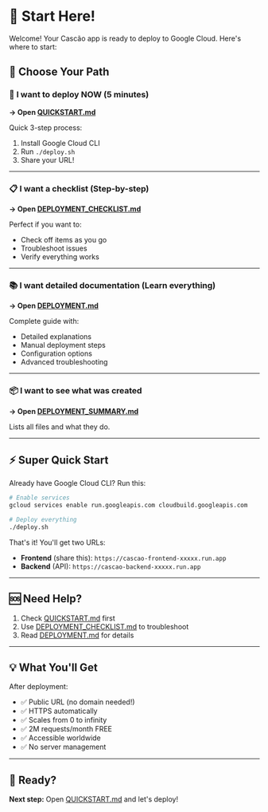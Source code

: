 # 🎯 Start Here!

Welcome! Your Cascão app is ready to deploy to Google Cloud. Here's where to start:

## 📖 Choose Your Path

### 🚀 **I want to deploy NOW** (5 minutes)
**→ Open [QUICKSTART.md](./QUICKSTART.md)**

Quick 3-step process:
1. Install Google Cloud CLI
2. Run `./deploy.sh`
3. Share your URL!

---

### 📋 **I want a checklist** (Step-by-step)
**→ Open [DEPLOYMENT_CHECKLIST.md](./DEPLOYMENT_CHECKLIST.md)**

Perfect if you want to:
- Check off items as you go
- Troubleshoot issues
- Verify everything works

---

### 📚 **I want detailed documentation** (Learn everything)
**→ Open [DEPLOYMENT.md](./DEPLOYMENT.md)**

Complete guide with:
- Detailed explanations
- Manual deployment steps
- Configuration options
- Advanced troubleshooting

---

### 📦 **I want to see what was created**
**→ Open [DEPLOYMENT_SUMMARY.md](./DEPLOYMENT_SUMMARY.md)**

Lists all files and what they do.

---

## ⚡ Super Quick Start

Already have Google Cloud CLI? Run this:

```bash
# Enable services
gcloud services enable run.googleapis.com cloudbuild.googleapis.com

# Deploy everything
./deploy.sh
```

That's it! You'll get two URLs:
- **Frontend** (share this): `https://cascao-frontend-xxxxx.run.app`
- **Backend** (API): `https://cascao-backend-xxxxx.run.app`

---

## 🆘 Need Help?

1. Check [QUICKSTART.md](./QUICKSTART.md) first
2. Use [DEPLOYMENT_CHECKLIST.md](./DEPLOYMENT_CHECKLIST.md) to troubleshoot
3. Read [DEPLOYMENT.md](./DEPLOYMENT.md) for details

---

## 💡 What You'll Get

After deployment:
- ✅ Public URL (no domain needed!)
- ✅ HTTPS automatically
- ✅ Scales from 0 to infinity
- ✅ 2M requests/month FREE
- ✅ Accessible worldwide
- ✅ No server management

---

## 🎉 Ready?

**Next step:** Open [QUICKSTART.md](./QUICKSTART.md) and let's deploy!
